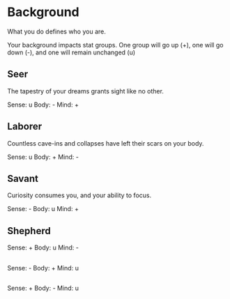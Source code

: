 # Background

What you do defines who you are.

Your background impacts stat groups. One group will go up (+), one will go down (-), and one will remain unchanged (u)

## Seer

The tapestry of your dreams grants sight like no other.

Sense: u
Body:  -
Mind:  +

## Laborer

Countless cave-ins and collapses have left their scars on your body. 

Sense: u
Body:  +
Mind:  -

## Savant

Curiosity consumes you, and your ability to focus.

Sense: -
Body:  u
Mind:  +

## Shepherd



Sense: +
Body:  u
Mind:  -

## 

Sense: -
Body:  +
Mind:  u

## 

Sense: +
Body:  -
Mind:  u
